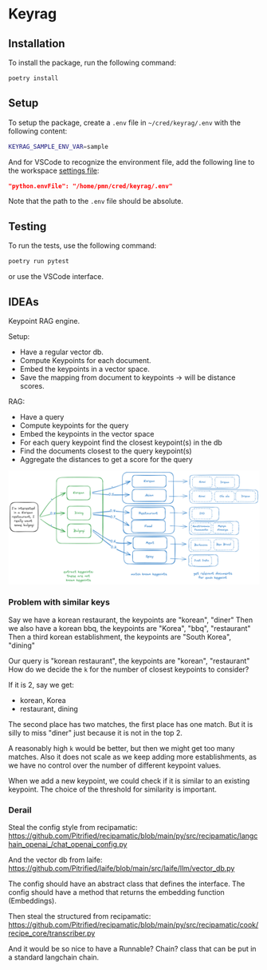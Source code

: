 # Keyrag

## Installation

To install the package, run the following command:

```bash
poetry install
```

## Setup

To setup the package, create a `.env` file in `~/cred/keyrag/.env` with the following content:

```bash
KEYRAG_SAMPLE_ENV_VAR=sample
```

And for VSCode to recognize the environment file, add the following line to the
workspace [settings file](.vscode/settings.json):

```json
"python.envFile": "/home/pmn/cred/keyrag/.env"
```

Note that the path to the `.env` file should be absolute.

## Testing

To run the tests, use the following command:

```bash
poetry run pytest
```

or use the VSCode interface.

## IDEAs

Keypoint RAG engine.

Setup:

* Have a regular vector db.
* Compute Keypoints for each document.
* Embed the keypoints in a vector space.
* Save the mapping from document to keypoints -> will be distance scores.

RAG:

* Have a query
* Compute keypoints for the query
* Embed the keypoints in the vector space
* For each query keypoint find the closest keypoint(s) in the db
* Find the documents closest to the query keypoint(s)
* Aggregate the distances to get a score for the query

![flow](./docs/excali/idea.excalidraw.png)

### Problem with similar keys

Say we have a korean restaurant, the keypoints are "korean", "diner"
Then we also have a korean bbq, the keypoints are "Korea", "bbq", "restaurant"
Then a third korean establishment, the keypoints are "South Korea", "dining"

Our query is "korean restaurant", the keypoints are "korean", "restaurant"
How do we decide the `k` for the number of closest keypoints to consider?

If it is 2, say we get:
* korean, Korea
* restaurant, dining

The second place has two matches, the first place has one match.
But it is silly to miss "diner" just because it is not in the top 2.

A reasonably high `k` would be better, but then we might get too many matches.
Also it does not scale as we keep adding more establishments, as we have no control over the number of different keypoint values.

When we add a new keypoint, we could check if it is similar to an existing keypoint.
The choice of the threshold for similarity is important.

### Derail

Steal the config style from recipamatic: https://github.com/Pitrified/recipamatic/blob/main/py/src/recipamatic/langchain_openai_/chat_openai_config.py

And the vector db from laife: https://github.com/Pitrified/laife/blob/main/src/laife/llm/vector_db.py

The config should have an abstract class that defines the interface.
The config should have a method that returns the embedding function (Embeddings).

Then steal the structured from recipamatic:
https://github.com/Pitrified/recipamatic/blob/main/py/src/recipamatic/cook/recipe_core/transcriber.py

And it would be so nice to have a Runnable? Chain? class that can be put in a standard langchain chain.
